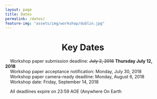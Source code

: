 ```yaml
---
layout: page
title: Dates
permalink: /dates/
feature-img: "assets/img/workshop/dublin.jpg"
---
```


<h1 style="text-align: center">Key Dates</h1>   

&nbsp;&nbsp;&nbsp;  Workshop paper submission deadline: ~~July 2, 2018~~  **Thursday July 12, 2018**  
&nbsp;&nbsp;&nbsp;  Workshop paper acceptance notification: Monday, July 30, 2018  
&nbsp;&nbsp;&nbsp;  Workshop paper camera-ready deadline: Monday, August 6, 2018   
&nbsp;&nbsp;&nbsp;  Workshop date: Friday, September 14, 2018   

&nbsp;&nbsp;&nbsp;  All deadlines expire on 23:59 AOE (Anywhere On Earth

